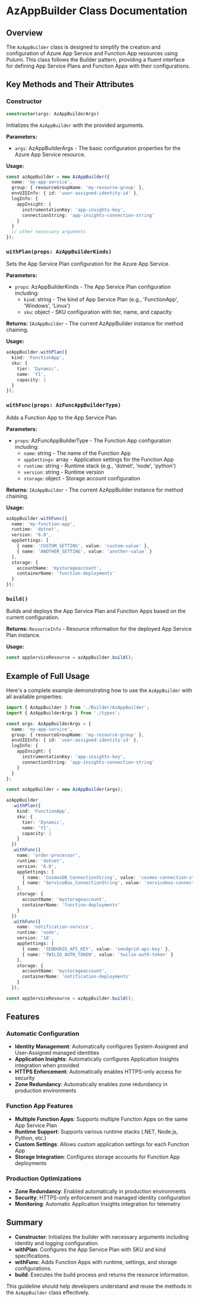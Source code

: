 # **AzAppBuilder Class Documentation**

## **Overview**
The `AzAppBuilder` class is designed to simplify the creation and configuration of Azure App Service and Function App resources using Pulumi. This class follows the Builder pattern, providing a fluent interface for defining App Service Plans and Function Apps with their configurations.

## **Key Methods and Their Attributes**

### **Constructor**
```typescript
constructor(args: AzAppBuilderArgs)
```
Initializes the `AzAppBuilder` with the provided arguments.

**Parameters:**
- `args`: AzAppBuilderArgs - The basic configuration properties for the Azure App Service resource.

**Usage:**
```typescript
const azAppBuilder = new AzAppBuilder({
  name: 'my-app-service',
  group: { resourceGroupName: 'my-resource-group' },
  envUIDInfo: { id: 'user-assigned-identity-id' },
  logInfo: { 
    appInsight: { 
      instrumentationKey: 'app-insights-key',
      connectionString: 'app-insights-connection-string'
    }
  }
  // other necessary arguments
});
```

### **`withPlan(props: AzAppBuilderKinds)`**
Sets the App Service Plan configuration for the Azure App Service.

**Parameters:**
- `props`: AzAppBuilderKinds - The App Service Plan configuration including:
  - `kind`: string - The kind of App Service Plan (e.g., 'FunctionApp', 'Windows', 'Linux')
  - `sku`: object - SKU configuration with tier, name, and capacity

**Returns:** `IAzAppBuilder` - The current AzAppBuilder instance for method chaining.

**Usage:**
```typescript
azAppBuilder.withPlan({
  kind: 'FunctionApp',
  sku: {
    tier: 'Dynamic',
    name: 'Y1',
    capacity: 1
  }
});
```

### **`withFunc(props: AzFuncAppBuilderType)`**
Adds a Function App to the App Service Plan.

**Parameters:**
- `props`: AzFuncAppBuilderType - The Function App configuration including:
  - `name`: string - The name of the Function App
  - `appSettings`: array - Application settings for the Function App
  - `runtime`: string - Runtime stack (e.g., 'dotnet', 'node', 'python')
  - `version`: string - Runtime version
  - `storage`: object - Storage account configuration

**Returns:** `IAzAppBuilder` - The current AzAppBuilder instance for method chaining.

**Usage:**
```typescript
azAppBuilder.withFunc({
  name: 'my-function-app',
  runtime: 'dotnet',
  version: '6.0',
  appSettings: [
    { name: 'CUSTOM_SETTING', value: 'custom-value' },
    { name: 'ANOTHER_SETTING', value: 'another-value' }
  ],
  storage: {
    accountName: 'mystorageaccount',
    containerName: 'function-deployments'
  }
});
```

### **`build()`**
Builds and deploys the App Service Plan and Function Apps based on the current configuration.

**Returns:** `ResourceInfo` - Resource information for the deployed App Service Plan instance.

**Usage:**
```typescript
const appServiceResource = azAppBuilder.build();
```

## **Example of Full Usage**
Here's a complete example demonstrating how to use the `AzAppBuilder` with all available properties:

```typescript
import { AzAppBuilder } from './Builder/AzAppBuilder';
import { AzAppBuilderArgs } from './types';

const args: AzAppBuilderArgs = {
  name: 'my-app-service',
  group: { resourceGroupName: 'my-resource-group' },
  envUIDInfo: { id: 'user-assigned-identity-id' },
  logInfo: { 
    appInsight: { 
      instrumentationKey: 'app-insights-key',
      connectionString: 'app-insights-connection-string'
    }
  }
};

const azAppBuilder = new AzAppBuilder(args);

azAppBuilder
  .withPlan({
    kind: 'FunctionApp',
    sku: {
      tier: 'Dynamic',
      name: 'Y1',
      capacity: 1
    }
  })
  .withFunc({
    name: 'order-processor',
    runtime: 'dotnet',
    version: '6.0',
    appSettings: [
      { name: 'CosmosDB_ConnectionString', value: 'cosmos-connection-string' },
      { name: 'ServiceBus_ConnectionString', value: 'servicebus-connection-string' }
    ],
    storage: {
      accountName: 'mystorageaccount',
      containerName: 'function-deployments'
    }
  })
  .withFunc({
    name: 'notification-service',
    runtime: 'node',
    version: '18',
    appSettings: [
      { name: 'SENDGRID_API_KEY', value: 'sendgrid-api-key' },
      { name: 'TWILIO_AUTH_TOKEN', value: 'twilio-auth-token' }
    ],
    storage: {
      accountName: 'mystorageaccount',
      containerName: 'notification-deployments'
    }
  });

const appServiceResource = azAppBuilder.build();
```

## **Features**

### **Automatic Configuration**
- **Identity Management**: Automatically configures System-Assigned and User-Assigned managed identities
- **Application Insights**: Automatically configures Application Insights integration when provided
- **HTTPS Enforcement**: Automatically enables HTTPS-only access for security
- **Zone Redundancy**: Automatically enables zone redundancy in production environments

### **Function App Features**
- **Multiple Function Apps**: Supports multiple Function Apps on the same App Service Plan
- **Runtime Support**: Supports various runtime stacks (.NET, Node.js, Python, etc.)
- **Custom Settings**: Allows custom application settings for each Function App
- **Storage Integration**: Configures storage accounts for Function App deployments

### **Production Optimizations**
- **Zone Redundancy**: Enabled automatically in production environments
- **Security**: HTTPS-only enforcement and managed identity configuration
- **Monitoring**: Automatic Application Insights integration for telemetry

## **Summary**
- **Constructor**: Initializes the builder with necessary arguments including identity and logging configuration.
- **withPlan**: Configures the App Service Plan with SKU and kind specifications.
- **withFunc**: Adds Function Apps with runtime, settings, and storage configurations.
- **build**: Executes the build process and returns the resource information.

This guideline should help developers understand and reuse the methods in the `AzAppBuilder` class effectively.